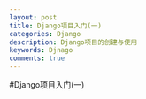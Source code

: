 ```yaml
---
layout: post
title: Django项目入门(一)
categories: Django
description: Django项目的创建与使用
keywords: Djnago
comments: true
---
```



#Django项目入门(一)


